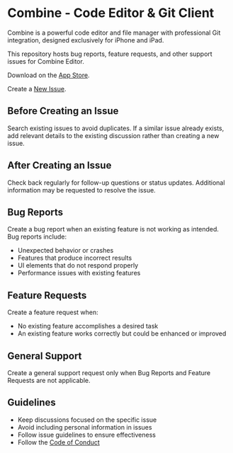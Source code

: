 # Combine - Code Editor & Git Client

Combine is a powerful code editor and file manager with professional Git integration, designed exclusively for iPhone and iPad.

This repository hosts bug reports, feature requests, and other support issues for Combine Editor.

Download on the [App Store](https://apps.apple.com/us/app/combine-code-editor-git/id6744273472).

Create a [New Issue](https://github.com/combine-editor/combine-editor-issues/issues/new/choose).

## Before Creating an Issue

Search existing issues to avoid duplicates. If a similar issue already exists, add relevant details to the existing discussion rather than creating a new issue.

## After Creating an Issue

Check back regularly for follow-up questions or status updates. Additional information may be requested to resolve the issue.

## Bug Reports

Create a bug report when an existing feature is not working as intended. Bug reports include:
- Unexpected behavior or crashes
- Features that produce incorrect results
- UI elements that do not respond properly
- Performance issues with existing features

## Feature Requests  

Create a feature request when:
- No existing feature accomplishes a desired task
- An existing feature works correctly but could be enhanced or improved
  
## General Support  

Create a general support request only when Bug Reports and Feature Requests are not applicable. 

## Guidelines

- Keep discussions focused on the specific issue
- Avoid including personal information in issues
- Follow issue guidelines to ensure effectiveness
- Follow the [Code of Conduct](https://github.com/combine-editor/combine-editor-issues/tree/main?tab=coc-ov-file)
